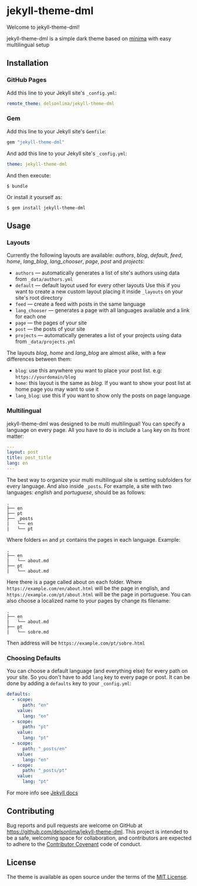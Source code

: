 # jekyll-theme-dml

Welcome to jekyll-theme-dml!

jekyll-theme-dml is a simple dark theme based on [minima](https://github.com/jekyll/minima) with easy multilingual setup

## Installation

### GitHub Pages

Add this line to your Jekyll site's `_config.yml`:

```yaml
remote_theme: delsonlima/jekyll-theme-dml
```

### Gem

Add this line to your Jekyll site's `Gemfile`:

```ruby
gem "jekyll-theme-dml"
```

And add this line to your Jekyll site's `_config.yml`:

```yaml
theme: jekyll-theme-dml
```

And then execute:

    $ bundle

Or install it yourself as:

    $ gem install jekyll-theme-dml

## Usage

### Layouts

Currently the following layouts are available: *authors*, *blog*, *default*, *feed*, *home*, *lang_blog*, *lang_chooser*, *page*, *post* and *projects*:

  - `authors` &mdash; automatically generates a list of site's authors using data from `_data/authors.yml`
  - `default` &mdash; default layout used for every other layouts
  Use this if you want to create a new custom layout placing it inside `_layouts` on your site's root directory
  - `feed` &mdash; create a feed with posts in the same language
  - `lang_chooser` &mdash; generates a page with all languages available and a link for each one
  - `page` &mdash; the pages of your site
  - `post` &mdash; the posts of your site
  - `projects` &mdash; automatically generates a list of your projects using data from `_data/projects.yml`

The layouts *blog*, *home* and *lang_blog* are almost alike, with a few differences between them:

  - `blog`: use this anywhere you want to place your post list. e.g: `https://yourdomain/blog`
  - `home`: this layout is the same as *blog*. If you want to show your post list at home page you may want to use it
  - `lang_blog`: use this if you want to show only the posts on page language

### Multilingual

jekyll-theme-dml was designed to be multi multilingual!
You can specify a language on every page. All you have to do is include a `lang` key on its front matter:

```yaml
---
layout: post
title: post_title
lang: en
---
```

The best way to organize your multi multilingual site is setting subfolders for every language. And also inside `_posts`.
For example, a site with two languages: *english* and *portuguese*, should be as follows:

```
.
├── en
├── pt
├── _posts
|   └── en
|   └── pt
```

Where folders `en` and `pt` contains the pages in each language.
Example:

```
.
├── en
|   └── about.md
├── pt
|   └── about.md
```

Here there is a page called about on each folder.
Where `https://example.com/en/about.html` will be the page in english, and `https://example.com/pt/about.html` will be the page in portuguese.
You can also choose a localized name to your pages by change its filename:

```
.
├── en
|   └── about.md
├── pt
|   └── sobre.md
```

Then address will be `https://example.com/pt/sobre.html`

### Choosing Defaults

You can choose a default language (and everything else) for every path on your site. So you don't have to add `lang` key to every page or post.
It can be done by adding a `defaults` key to your `_config.yml`:

```yaml
defaults:
  - scope:
      path: "en"
    value:
      lang: "en"
  - scope:
      path: "pt"
    value:
      lang: "pt"
  - scope:
      path: "_posts/en"
    value:
      lang: "en"
  - scope:
      path: "_posts/pt"
    value:
      lang: "pt"
```

For more info see [Jekyll docs](https://jekylllrb.com/docs/configuration/#front-matter-defaults)

## Contributing

Bug reports and pull requests are welcome on GitHub at https://github.com/delsonlima/jekyll-theme-dml.
This project is intended to be a safe, welcoming space for collaboration, and contributors are expected to adhere to the [Contributor Covenant](http://contributor-covenant.org) code of conduct.

## License

The theme is available as open source under the terms of the [MIT License](https://opensource.org/licenses/MIT).
